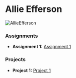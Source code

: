 # Allie Efferson
![AllieEfferson](https://github.com/user-attachments/assets/3367aab9-19d5-4f80-a574-1801f7e20b82) 


### Assignments 
- **Assignment 1:** [Assignment 1](http://127.0.0.1:5500/Index.html)
### Projects
  - **Project 1:** [Project 1]([(https://github.com/aceff149/Project1.git)])

